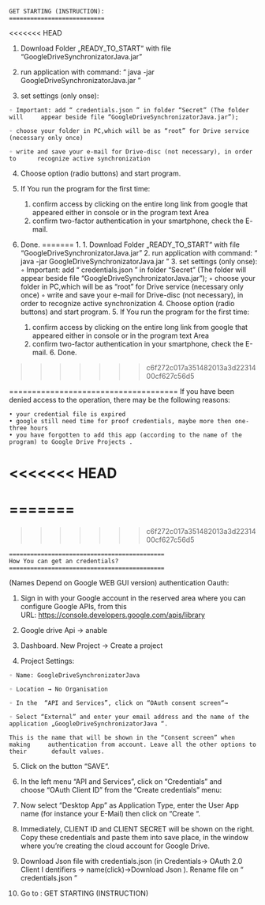 ﻿
	GET STARTING (INSTRUCTION):
	===========================

<<<<<<< HEAD
   1. Download Folder „READY_TO_START“ with file 	“GoogleDriveSynchronizatorJava.jar”
   
   2. run application with command: “ java -jar 	GoogleDriveSynchronizatorJava.jar  ”
   
   3. set settings (only onse):
   	
	◦ Important: add “ credentials.json ” in folder “Secret” (The folder will 	  appear beside file “GoogleDriveSynchronizatorJava.jar”);
   	
	◦ choose your folder in PC,which will be as “root” for Drive service 		  (necessary only once)
   	
	◦ write and save your e-mail for Drive-disc (not necessary), in order to 	  recognize active synchronization
   
   4. Choose option (radio buttons) and start program.
   
   5. If You run the program for the first time:
        1. confirm access by clicking on the entire long link from google that 	     appeared either in console or in the program text Area
        2. confirm two-factor authentication in your smartphone, check the E-		mail.
   6.  Done.
=======
    1. 1. Download Folder „READY_TO_START“ with file “GoogleDriveSynchronizatorJava.jar”
    2. run application with command: “ java -jar GoogleDriveSynchronizatorJava.jar  ”
    3. set settings (only onse):
        ◦ Important: add “ credentials.json ” in folder “Secret” (The folder will appear beside file “GoogleDriveSynchronizatorJava.jar”);
        ◦ choose your folder in PC,which will be as “root” for Drive service (necessary only once)
        ◦ write and save your e-mail for Drive-disc (not necessary), in order to recognize active synchronization
    4. Choose option (radio buttons) and start program.
    5. If You run the program for the first time:
        1. confirm access by clicking on the entire long link from google that appeared either in console or in the program text Area
        2. confirm two-factor authentication in your smartphone, check the E-mail.
    6.  Done.
>>>>>>> c6f272c017a351482013a3d2231400cf627c56d5
    
=====================================
	If you have been denied access to the operation, there may be the following reasons:
	
    • your credential file is expired
    • google still need time for proof credentials, maybe more then one-three hours
    • you have forgotten to add this app (according to the name of the program) to Google Drive Projects .
<<<<<<< HEAD
===================================== 
=======
=====================================
>>>>>>> c6f272c017a351482013a3d2231400cf627c56d5

	============================================
	How You can get an credentials?
	============================================

 (Names Depend on Google WEB GUI version) authentication Oauth:
 
   1. Sign in with your Google account in the reserved area where you can 	configure Google APIs,
     from this URL: https://console.developers.google.com/apis/library
   
   2. Google drive Api → anable
   
   3. Dashboard. New Project → Create a project
   
   4. Project Settings:
    	
	◦ Name: GoogleDriveSynchronizatorJava
      
	◦ Location → No Organisation
      
	◦ In the  “API and Services”, click on “OAuth consent screen“→

	◦ Select “External” and enter your email address and the name of the 		  application „GoogleDriveSynchronizatorJava “.

 	This is the name that will be shown in the “Consent screen” when making 	authentication from account. Leave all the other options to their 		default values.
   
   5. Click on the button “SAVE“.
   
   6. In the left menu “API and Services”, click on “Credentials” and 	choose “OAuth Client ID” from the “Create credentials” menu:
   
   7. Now select “Desktop App” as Application Type, enter the User App name (for  	instance your E-Mail) then click on “Create “.
   
   8. Immediately, CLIENT ID and CLIENT SECRET will be shown on the right. Copy 	these credentials and paste them into save place, in the window 	where 	you’re creating the cloud account for Google Drive.
   9. Download Json file with credentials.json (in Credentials→ OAuth 2.0 Client I	dentifiers → name(click)->Download  Json ).
	Rename file on “ credentials.json ”
   
   10. Go to : GET STARTING (INSTRUCTION) 
       

